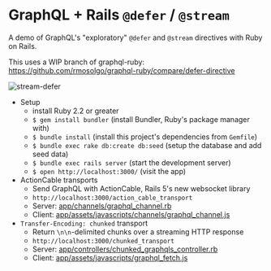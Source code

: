 # GraphQL + Rails `@defer` / `@stream`

A demo of GraphQL's "exploratory" `@defer` and `@stream` directives with Ruby on Rails.

This uses a WIP branch of graphql-ruby: https://github.com/rmosolgo/graphql-ruby/compare/defer-directive

![stream-defer](https://cloud.githubusercontent.com/assets/2231765/16359345/b425e240-3afe-11e6-8cf2-33ea294d7e18.gif)

- Setup
  - install Ruby 2.2 or greater
  - `$ gem install bundler` (install Bundler, Ruby's package manager with)
  - `$ bundle install` (install this project's dependencies from `Gemfile`)
  - `$ bundle exec rake db:create db:seed` (setup the database and add seed data)
  - `$ bundle exec rails server` (start the development server)
  - `$ open http://localhost:3000/` (visit the app)
- ActionCable transports
  - Send GraphQL with ActionCable, Rails 5's new websocket library
  - `http://localhost:3000/action_cable_transport`
  - Server: [app/channels/graphql_channel.rb](https://github.com/rmosolgo/graphql-ruby-stream-defer-demo/blob/master/app/channels/graphql_channel.rb)
  - Client: [app/assets/javascripts/channels/graphql_channel.js](https://github.com/rmosolgo/graphql-ruby-stream-defer-demo/blob/master/app/assets/javascripts/channels/graphql_channel.js)
- `Transfer-Encoding: chunked` transport
  - Return `\n\n`-delimited chunks over a streaming HTTP response
  - `http://localhost:3000/chunked_transport`
  - Server: [app/controllers/chunked_graphqls_controller.rb](https://github.com/rmosolgo/graphql-ruby-stream-defer-demo/blob/master/app/controllers/chunked_graphqls_controller.rb)
  - Client: [app/assets/javascripts/graphql_fetch.js](https://github.com/rmosolgo/graphql-ruby-stream-defer-demo/blob/master/app/assets/javascripts/graphql_fetch.js)
